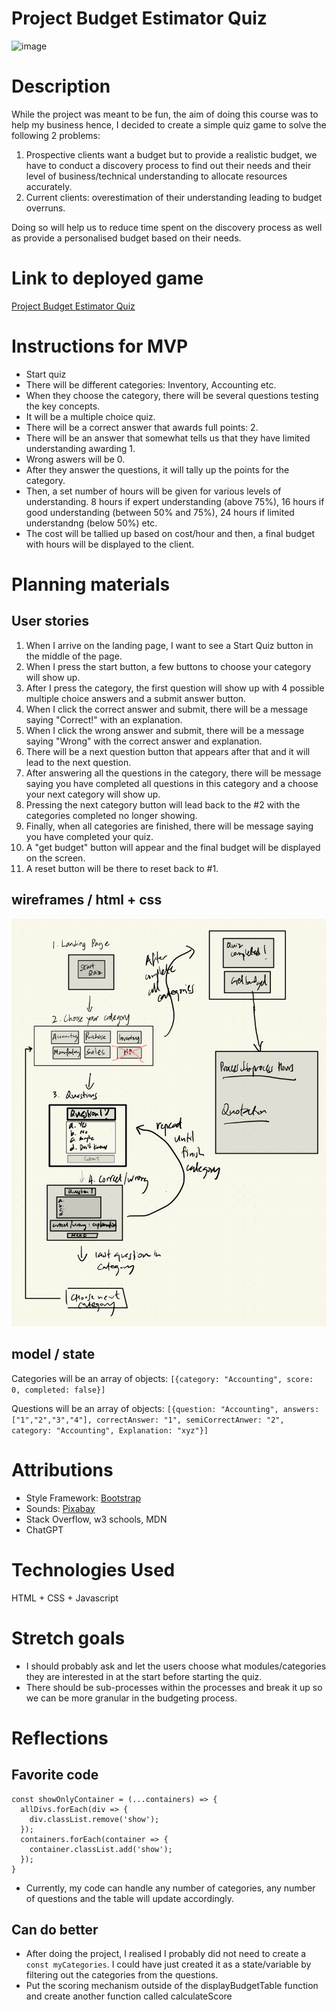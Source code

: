 # Project Budget Estimator Quiz

<img width="683" alt="image" src="https://github.com/user-attachments/assets/f7e691a2-49e4-47dc-acce-9fe7a5ff09d1">

# Description

While the project was meant to be fun, the aim of doing this course was to help my business hence, I decided to create a simple quiz game to solve the following 2 problems:

1. Prospective clients want a budget but to provide a realistic budget, we have to conduct a discovery process to find out their needs and their level of business/technical understanding to allocate resources accurately.
2. Current clients: overestimation of their understanding leading to budget overruns.

Doing so will help us to reduce time spent on the discovery process as well as provide a personalised budget based on their needs. 

# Link to deployed game

[Project Budget Estimator Quiz](https://lovely-creponne-4699b1.netlify.app/)

# Instructions for MVP

- Start quiz
- There will be different categories: Inventory, Accounting etc.
- When they choose the category, there will be several questions testing the key concepts.
- It will be a multiple choice quiz.
- There will be a correct answer that awards full points: 2.
- There will be an answer that somewhat tells us that they have limited understanding awarding 1.
- Wrong aswers will be 0.
- After they answer the questions, it will tally up the points for the category.
- Then, a set number of hours will be given for various levels of understanding. 8 hours if expert understanding (above 75%), 16 hours if good understanding (between 50% and 75%), 24 hours if limited understandng (below 50%) etc. 
- The cost will be tallied up based on cost/hour and then, a final budget with hours will be displayed to the client. 

# Planning materials 

## User stories 

1. When I arrive on the landing page, I want to see a Start Quiz button in the middle of the page.
2. When I press the start button, a few buttons to choose your category will show up.
3. After I press the category, the first question will show up with 4 possible multiple choice answers and a submit answer button. 
4. When I click the correct answer and submit, there will be a message saying "Correct!" with an explanation. 
5. When I click the wrong answer and submit, there will be a message saying "Wrong" with the correct answer and explanation. 
6. There will be a next question button that appears after that and it will lead to the next question. 
7. After answering all the questions in the category, there will be message saying you have completed all questions in this category and a choose your next category will show up.
8. Pressing the next category button will lead back to the #2 with the categories completed no longer showing. 
9. Finally, when all categories are finished, there will be message saying you have completed your quiz.
10. A "get budget" button will appear and the final budget will be displayed on the screen.
11. A reset button will be there to reset back to #1.

## wireframes / html + css

![wireframe](assets/Wireframe.jpg)

## model / state

Categories will be an array of objects: `[{category: "Accounting", score: 0, completed: false}]`

Questions will be an array of objects: `[{question: "Accounting", answers: ["1","2","3","4"], correctAnswer: "1", semiCorrectAnwer: "2", category: "Accounting", Explanation: "xyz"}]`
    
# Attributions

- Style Framework: [Bootstrap](https://getbootstrap.com/docs/5.3/getting-started/introduction/)
- Sounds: [Pixabay](https://pixabay.com/sound-effects/)
- Stack Overflow, w3 schools, MDN
- ChatGPT

# Technologies Used

HTML + CSS + Javascript

# Stretch goals

- I should probably ask and let the users choose what modules/categories they are interested in at the start before starting the quiz.
- There should be sub-processes within the processes and break it up so we can be more granular in the budgeting process. 

# Reflections

## Favorite code

```
const showOnlyContainer = (...containers) => {
  allDivs.forEach(div => {
    div.classList.remove('show');
  });
  containers.forEach(container => {
    container.classList.add('show');
  });
}
```
- Currently, my code can handle any number of categories, any number of questions and the table will update accordingly. 

## Can do better
- After doing the project, I realised I probably did not need to create a `const myCategories`. I could have just created it as a state/variable by filtering out the categories from the questions.
- Put the scoring mechanism outside of the displayBudgetTable function and create another function called calculateScore





